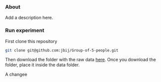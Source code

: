 ### About
Add a description here.

### Run experiment
First clone this repository

```bash
git clone git@github.com:jbij/Group-of-5-people.git
```

Then download the folder with the raw data [here](link). Once you download the
folder, place it inside the data folder.


A changee
